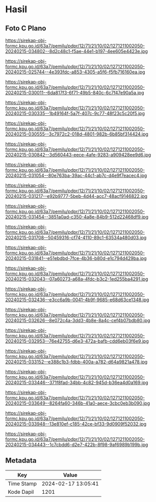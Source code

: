 # Hasil

## Foto C Plano

https://sirekap-obj-formc.kpu.go.id/63a7/pemilu/pdpr/12/71/21/10/02/1271211002050-20240215-034802--8d2c48c1-f5ae-44e1-b197-4ee605e4423e.jpg

https://sirekap-obj-formc.kpu.go.id/63a7/pemilu/pdpr/12/71/21/10/02/1271211002050-20240215-025744--4e393fdc-a853-4305-a5f6-f5fb716160ea.jpg

https://sirekap-obj-formc.kpu.go.id/63a7/pemilu/pdpr/12/71/21/10/02/1271211002050-20240215-030011--6da817f3-6f71-49b5-840c-6c7f47e90a5a.jpg

https://sirekap-obj-formc.kpu.go.id/63a7/pemilu/pdpr/12/71/21/10/02/1271211002050-20240215-030335--1b49164f-5a7f-407c-9c77-48f23c5c20f5.jpg

https://sirekap-obj-formc.kpu.go.id/63a7/pemilu/pdpr/12/71/21/10/02/1271211002050-20240215-030555--3c7972c2-018d-4801-982b-6b85bf314424.jpg

https://sirekap-obj-formc.kpu.go.id/63a7/pemilu/pdpr/12/71/21/10/02/1271211002050-20240215-030842--3d560443-eece-4afe-9283-a909428ee9d6.jpg

https://sirekap-obj-formc.kpu.go.id/63a7/pemilu/pdpr/12/71/21/10/02/1271211002050-20240215-031054--80e763ba-39ac-44c1-ab7c-d4e9f7eacec4.jpg

https://sirekap-obj-formc.kpu.go.id/63a7/pemilu/pdpr/12/71/21/10/02/1271211002050-20240215-031217--e92b9777-5beb-4d44-acc7-48acf9146822.jpg

https://sirekap-obj-formc.kpu.go.id/63a7/pemilu/pdpr/12/71/21/10/02/1271211002050-20240215-031454--3851a0ad-c350-4a8e-84b9-512d22468df9.jpg

https://sirekap-obj-formc.kpu.go.id/63a7/pemilu/pdpr/12/71/21/10/02/1271211002050-20240215-031708--50459316-cf74-4110-89c1-63534a480d03.jpg

https://sirekap-obj-formc.kpu.go.id/63a7/pemilu/pdpr/12/71/21/10/02/1271211002050-20240215-031841--e51ebdbd-7fce-4b36-b80d-e1c794d429ba.jpg

https://sirekap-obj-formc.kpu.go.id/63a7/pemilu/pdpr/12/71/21/10/02/1271211002050-20240215-032043--07a60273-a68a-4fdc-b3c2-1ed255ba4291.jpg

https://sirekap-obj-formc.kpu.go.id/63a7/pemilu/pdpr/12/71/21/10/02/1271211002050-20240215-032436--e3cc6a9b-0041-4b9f-9685-e68d63ce1348.jpg

https://sirekap-obj-formc.kpu.go.id/63a7/pemilu/pdpr/12/71/21/10/02/1271211002050-20240215-032626--8e072c4a-3dd3-4b8e-8a4c-cef4b07bdb80.jpg

https://sirekap-obj-formc.kpu.go.id/63a7/pemilu/pdpr/12/71/21/10/02/1271211002050-20240215-032953--76e42755-d6e3-472a-bafb-cdd6eb03f6e9.jpg

https://sirekap-obj-formc.kpu.go.id/63a7/pemilu/pdpr/12/71/21/10/02/1271211002050-20240215-033152--e388c1b3-fdbb-400a-a782-d64a9821a478.jpg

https://sirekap-obj-formc.kpu.go.id/63a7/pemilu/pdpr/12/71/21/10/02/1271211002050-20240215-033446--371f8fad-34bb-4c82-945d-b36ea4d0a169.jpg

https://sirekap-obj-formc.kpu.go.id/63a7/pemilu/pdpr/12/71/21/10/02/1271211002050-20240215-033649--8264fa60-346b-41a0-aece-3cbc0eb3b090.jpg

https://sirekap-obj-formc.kpu.go.id/63a7/pemilu/pdpr/12/71/21/10/02/1271211002050-20240215-033948--13e810ef-c185-42ce-bf33-9d0909f52032.jpg

https://sirekap-obj-formc.kpu.go.id/63a7/pemilu/pdpr/12/71/21/10/02/1271211002050-20240215-034443--1c7cbdd6-d2e7-422b-8f98-9af6989b199b.jpg


## Metadata

| Key        | Value               |
| ---------- | ------------------- |
| Time Stamp | 2024-02-17 13:05:41 |
| Kode Dapil | 1201                |



